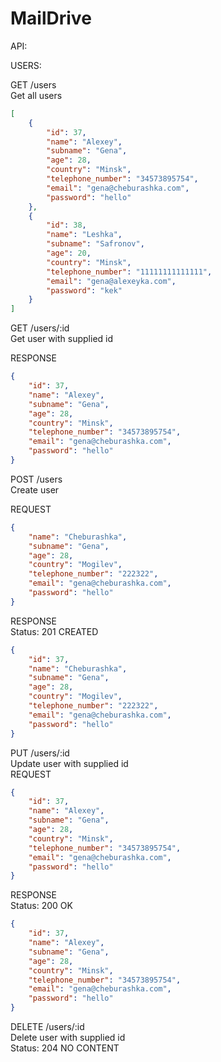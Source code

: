 # MailDrive
API:

USERS:

GET /users <br />
Get all users
```json
[
    {
        "id": 37,
        "name": "Alexey",
        "subname": "Gena",
        "age": 28,
        "country": "Minsk",
        "telephone_number": "34573895754",
        "email": "gena@cheburashka.com",
        "password": "hello"
    },
    {
        "id": 38,
        "name": "Leshka",
        "subname": "Safronov",
        "age": 20,
        "country": "Minsk",
        "telephone_number": "11111111111111",
        "email": "gena@alexeyka.com",
        "password": "kek"
    }
]
```


GET /users/:id <br />
Get user with supplied id

RESPONSE
```json
{
    "id": 37,
    "name": "Alexey",
    "subname": "Gena",
    "age": 28,
    "country": "Minsk",
    "telephone_number": "34573895754",
    "email": "gena@cheburashka.com",
    "password": "hello"
}
```

POST /users <br />
Create user

REQUEST
```json
{
    "name": "Cheburashka",
    "subname": "Gena",
    "age": 28,
    "country": "Mogilev",
    "telephone_number": "222322",
    "email": "gena@cheburashka.com",
    "password": "hello"
}
```
RESPONSE <br />
Status: 201 CREATED
```json
{
    "id": 37,
    "name": "Cheburashka",
    "subname": "Gena",
    "age": 28,
    "country": "Mogilev",
    "telephone_number": "222322",
    "email": "gena@cheburashka.com",
    "password": "hello"
}
```

PUT /users/:id <br />
Update user with supplied id <br />
REQUEST
```json
{
    "id": 37,
    "name": "Alexey",
    "subname": "Gena",
    "age": 28,
    "country": "Minsk",
    "telephone_number": "34573895754",
    "email": "gena@cheburashka.com",
    "password": "hello"
}
```
RESPONSE <br >
Status: 200 OK
```json
{
    "id": 37,
    "name": "Alexey",
    "subname": "Gena",
    "age": 28,
    "country": "Minsk",
    "telephone_number": "34573895754",
    "email": "gena@cheburashka.com",
    "password": "hello"
}
```

DELETE /users/:id <br />
Delete user with supplied id <br />
Status: 204 NO CONTENT
